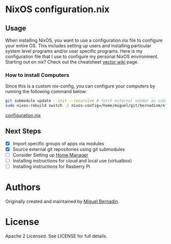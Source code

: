 # NixOS configuration.nix

## Usage

When installing NixOS, you want to use a configuration.nix file to configure your entire OS. This includes setting up users and installing particular system level programs and/or user specific programs. Here is my configuration file that I use to configure my personal NixOS environment. Starting out on nix? Check out the cheatsheet [vector wiki](https://nixos.wiki/index.php?title=Cheatsheet&useskin=vector) page.

### How to install Computers

Since this is a custom nix-config, you can configure your computers by running the following command below:

```bash
git submodule update --init --recursive # fetch external vendor as submodules
sudo nixos-rebuild switch -I nixos-config=/home/miguel/git/bernadinm/nix-config/computers/lumina/configuration.nix
```

[configuration.nix](./configuration.nix)

## Next Steps
- [x] Import specific groups of apps via modules
- [x] Source external git repositories using git submodules
- [ ] Consider Setting up [Home Manager](https://nixos.wiki/wiki/Home_Manager)
- [ ] Installing instructions for cloud and local use (virtualbox)
- [ ] Installing instructions for Rasberry Pi

# Authors

Originally created and maintained by [Miguel Bernadin](https://github.com/bernadinm).


# License

Apache 2 Licensed. See LICENSE for full details.
